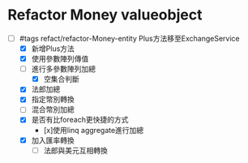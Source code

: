 # Refactor Money valueobject

- [ ] #tags refact/refactor-Money-entity Plus方法移至ExchangeService
    - [x] 新增Plus方法
    - [x] 使用參數陣列傳值
    - [ ] 進行多參數陣列加總
      -[x] 空集合判斷 
    - [x] 法郎加總
    - [x] 指定幣別轉換
    - [ ] 混合幣別加總
    - [x] 是否有比foreach更快捷的方式
      - [x]使用linq aggregate進行加總 
    - [x] 加入匯率轉換
      - [ ] 法郎與美元互相轉換 